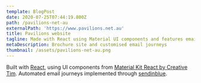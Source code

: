 ```yaml
---
template: BlogPost
date: 2020-07-25T07:44:19.800Z
path: /pavilions-net-au
externalPath: 'https://www.pavilions.net.au'
title: Pavilions website
tagline: Made with React using Material UI components and features email integration.
metaDescription: Brochure site and customised email journeys
thumbnail: /assets/pavilions-net-au.png
---
```

Built with [React](https://reactjs.org/), using UI components from [Material Kit React by Creative Tim](https://www.creative-tim.com/product/material-kit-react). Automated email journeys implemented through [sendinblue](https://www.sendinblue.com/).
